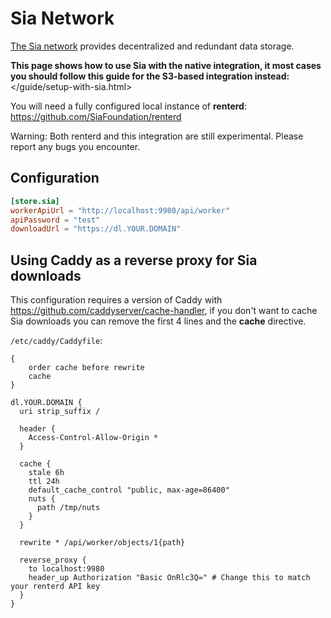 # Sia Network

[The Sia network](https://sia.tech/) provides decentralized and redundant data storage.

**This page shows how to use Sia with the native integration, it most cases you should follow this guide for the S3-based integration instead:** </guide/setup-with-sia.html>

You will need a fully configured local instance of **renterd**: https://github.com/SiaFoundation/renterd

Warning: Both renterd and this integration are still experimental. Please report any bugs you encounter.

## Configuration

```toml
[store.sia]
workerApiUrl = "http://localhost:9980/api/worker"
apiPassword = "test"
downloadUrl = "https://dl.YOUR.DOMAIN"
```

## Using Caddy as a reverse proxy for Sia downloads

This configuration requires a version of Caddy with <https://github.com/caddyserver/cache-handler>, if you don't want to cache Sia downloads you can remove the first 4 lines and the **cache** directive.

`/etc/caddy/Caddyfile`:

```Caddyfile
{
    order cache before rewrite
    cache
}

dl.YOUR.DOMAIN {
  uri strip_suffix /

  header {
    Access-Control-Allow-Origin *
  }

  cache {
    stale 6h
    ttl 24h
    default_cache_control "public, max-age=86400"
    nuts {
      path /tmp/nuts
    }
  }

  rewrite * /api/worker/objects/1{path}

  reverse_proxy {
    to localhost:9980
    header_up Authorization "Basic OnRlc3Q=" # Change this to match your renterd API key
  }
}
```